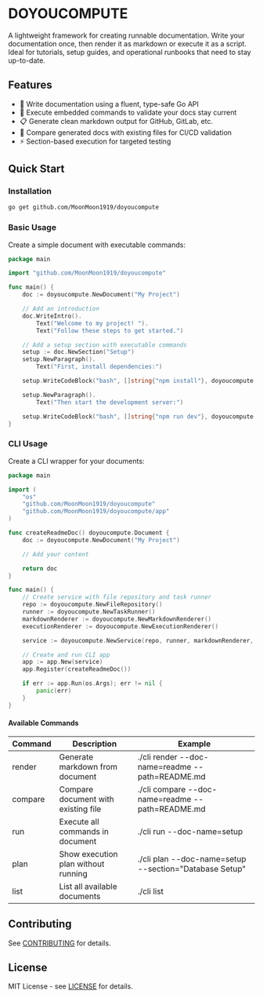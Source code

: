 # DOYOUCOMPUTE

A lightweight framework for creating runnable documentation. Write your documentation once, then render it as markdown or execute it as a script. Ideal for tutorials, setup guides, and operational runbooks that need to stay up-to-date.

## Features

- 📝 Write documentation using a fluent, type-safe Go API
- 🚀 Execute embedded commands to validate your docs stay current
- 📋 Generate clean markdown output for GitHub, GitLab, etc.
- 🔧 Compare generated docs with existing files for CI/CD validation
- ⚡ Section-based execution for targeted testing


## Quick Start

### Installation

```bash
go get github.com/MoonMoon1919/doyoucompute
```

### Basic Usage

Create a simple document with executable commands:

```go
package main

import "github.com/MoonMoon1919/doyoucompute"

func main() {
    doc := doyoucompute.NewDocument("My Project")

    // Add an introduction
    doc.WriteIntro().
        Text("Welcome to my project! ").
        Text("Follow these steps to get started.")

    // Add a setup section with executable commands
    setup := doc.NewSection("Setup")
    setup.NewParagraph().
        Text("First, install dependencies:")

    setup.WriteCodeBlock("bash", []string{"npm install"}, doyoucompute.Exec)

    setup.NewParagraph().
        Text("Then start the development server:")

    setup.WriteCodeBlock("bash", []string{"npm run dev"}, doyoucompute.Exec)
}
```

### CLI Usage

Create a CLI wrapper for your documents:

```go
package main

import (
    "os"
    "github.com/MoonMoon1919/doyoucompute"
    "github.com/MoonMoon1919/doyoucompute/app"
)

func createReadmeDoc() doyoucompute.Document {
	doc := doyoucompute.NewDocument("My Project")

	// Add your content

	return doc
}

func main() {
    // Create service with file repository and task runner
    repo := doyoucompute.NewFileRepository()
    runner := doyoucompute.NewTaskRunner()
    markdownRenderer := doyoucompute.NewMarkdownRenderer()
    executionRenderer := doyoucompute.NewExecutionRenderer()

    service := doyoucompute.NewService(repo, runner, markdownRenderer, executionRenderer)

    // Create and run CLI app
    app := app.New(service)
    app.Register(createReadmeDoc())

    if err := app.Run(os.Args); err != nil {
        panic(err)
    }
}
```

#### Available Commands

| Command | Description | Example |
| ---- | ---- | ---- |
| render | Generate markdown from document | ./cli render --doc-name=readme --path=README.md |
| compare | Compare document with existing file | ./cli compare --doc-name=readme --path=README.md |
| run | Execute all commands in document | ./cli run --doc-name=setup |
| plan | Show execution plan without running | ./cli plan --doc-name=setup --section="Database Setup" |
| list | List all available documents | ./cli list |

## Contributing

See [CONTRIBUTING](./CONTRIBUTING.md) for details.

## License

MIT License - see [LICENSE](./LICENSE) for details.
